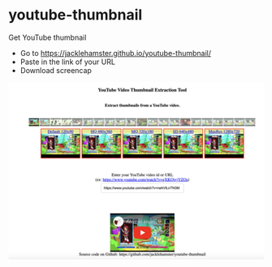 # youtube-thumbnail
Get YouTube thumbnail

- Go to <https://jacklehamster.github.io/youtube-thumbnail/>
- Paste in the link of your URL
- Download screencap

[![screencap](screencap.png)](https://jacklehamster.github.io/youtube-thumbnail/)
